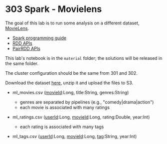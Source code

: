 # 303 Spark - Movielens

The goal of this lab is to run some analysis on a different dataset, [MovieLens](https://grouplens.org/datasets/movielens/).

- [Spark programming guide](https://spark.apache.org/docs/latest/rdd-programming-guide.html)
- [RDD APIs](https://spark.apache.org/docs/latest/api/scala/org/apache/spark/rdd/RDD.html)
- [PairRDD APIs](https://spark.apache.org/docs/latest/api/scala/org/apache/spark/rdd/PairRDDFunctions.html)

This lab's notebook is in the ```material``` folder; the solutions will be released in the same folder.

The cluster configuration should be the same from 301 and 302.

Download the dataset [here](https://big.csr.unibo.it/downloads/bigdata/ml-dataset.zip), unzip it and upload the files to S3.

- ml_movies.csv (<u>movieId</u>:Long, title:String, genres:String) 
    - genres are separated by pipelines  (e.g., "comedy|drama|action")
    - each movie is associated with many ratings

- ml_ratings.csv (<u>userId</u>:Long, <u>movieId</u>:Long, rating:Double, year:Int)
    - each rating is associated with many tags
    
- ml_tags.csv (<u>userId</u>:Long, <u>movieId</u>:Long, <u>tag</u>:String, year:Int) 